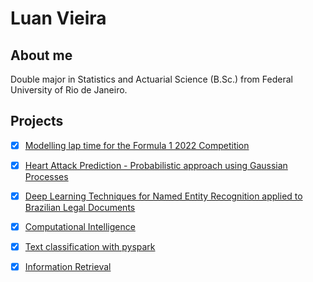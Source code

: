 # Luan Vieira

## About me

Double major in Statistics and Actuarial Science (B.Sc.) from Federal University of Rio de Janeiro.

## Projects

- [X] [Modelling lap time for the Formula 1 2022 Competition](https://github.com/luancvieira/Modelling-Formula-1-Lap-Time)

- [X] [Heart Attack Prediction - Probabilistic approach using Gaussian Processes](https://github.com/luancvieira/Heart-Attack-Prediction)
      
- [X] [Deep Learning Techniques for Named Entity Recognition applied to Brazilian Legal Documents](https://github.com/luancvieira/Deep-Learning-Techniques-for-Named-Entity-Recognition-applied-to-Brazilian-Legal-Documents)

- [X] [Computational Intelligence](https://github.com/luancvieira/Computational-Intelligence)

- [X] [Text classification with pyspark](https://github.com/luancvieira/Classificacao-de-texto-com-pyspark)

- [X] [Information Retrieval](https://github.com/luancvieira/Information-Retrieval-Evaluation)

